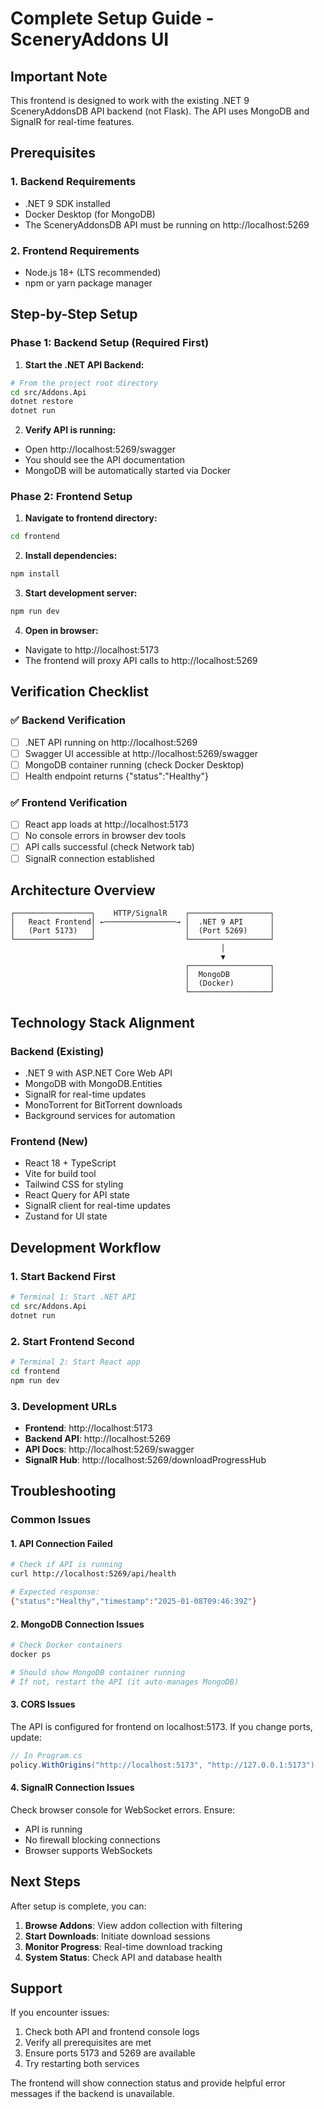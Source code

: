 # Complete Setup Guide - SceneryAddons UI

## Important Note
This frontend is designed to work with the existing .NET 9 SceneryAddonsDB API backend (not Flask). The API uses MongoDB and SignalR for real-time features.

## Prerequisites

### 1. Backend Requirements
- .NET 9 SDK installed
- Docker Desktop (for MongoDB)
- The SceneryAddonsDB API must be running on http://localhost:5269

### 2. Frontend Requirements  
- Node.js 18+ (LTS recommended)
- npm or yarn package manager

## Step-by-Step Setup

### Phase 1: Backend Setup (Required First)

1. **Start the .NET API Backend:**
```bash
# From the project root directory
cd src/Addons.Api
dotnet restore
dotnet run
```

2. **Verify API is running:**
- Open http://localhost:5269/swagger
- You should see the API documentation
- MongoDB will be automatically started via Docker

### Phase 2: Frontend Setup

1. **Navigate to frontend directory:**
```bash
cd frontend
```

2. **Install dependencies:**
```bash
npm install
```

3. **Start development server:**
```bash
npm run dev
```

4. **Open in browser:**
- Navigate to http://localhost:5173
- The frontend will proxy API calls to http://localhost:5269

## Verification Checklist

### ✅ Backend Verification
- [ ] .NET API running on http://localhost:5269
- [ ] Swagger UI accessible at http://localhost:5269/swagger
- [ ] MongoDB container running (check Docker Desktop)
- [ ] Health endpoint returns {"status":"Healthy"}

### ✅ Frontend Verification  
- [ ] React app loads at http://localhost:5173
- [ ] No console errors in browser dev tools
- [ ] API calls successful (check Network tab)
- [ ] SignalR connection established

## Architecture Overview

```
┌─────────────────┐    HTTP/SignalR    ┌──────────────────┐
│   React Frontend│ ←────────────────→ │  .NET 9 API      │
│   (Port 5173)   │                    │  (Port 5269)     │
└─────────────────┘                    └──────────────────┘
                                               │
                                               ▼
                                       ┌──────────────────┐
                                       │  MongoDB         │
                                       │  (Docker)        │
                                       └──────────────────┘
```

## Technology Stack Alignment

### Backend (Existing)
- .NET 9 with ASP.NET Core Web API
- MongoDB with MongoDB.Entities
- SignalR for real-time updates
- MonoTorrent for BitTorrent downloads
- Background services for automation

### Frontend (New)
- React 18 + TypeScript
- Vite for build tool
- Tailwind CSS for styling
- React Query for API state
- SignalR client for real-time updates
- Zustand for UI state

## Development Workflow

### 1. Start Backend First
```bash
# Terminal 1: Start .NET API
cd src/Addons.Api
dotnet run
```

### 2. Start Frontend Second  
```bash
# Terminal 2: Start React app
cd frontend
npm run dev
```

### 3. Development URLs
- **Frontend**: http://localhost:5173
- **Backend API**: http://localhost:5269
- **API Docs**: http://localhost:5269/swagger
- **SignalR Hub**: http://localhost:5269/downloadProgressHub

## Troubleshooting

### Common Issues

#### 1. API Connection Failed
```bash
# Check if API is running
curl http://localhost:5269/api/health

# Expected response:
{"status":"Healthy","timestamp":"2025-01-08T09:46:39Z"}
```

#### 2. MongoDB Connection Issues
```bash
# Check Docker containers
docker ps

# Should show MongoDB container running
# If not, restart the API (it auto-manages MongoDB)
```

#### 3. CORS Issues
The API is configured for frontend on localhost:5173. If you change ports, update:
```csharp
// In Program.cs
policy.WithOrigins("http://localhost:5173", "http://127.0.0.1:5173")
```

#### 4. SignalR Connection Issues
Check browser console for WebSocket errors. Ensure:
- API is running
- No firewall blocking connections
- Browser supports WebSockets

## Next Steps

After setup is complete, you can:

1. **Browse Addons**: View addon collection with filtering
2. **Start Downloads**: Initiate download sessions  
3. **Monitor Progress**: Real-time download tracking
4. **System Status**: Check API and database health

## Support

If you encounter issues:
1. Check both API and frontend console logs
2. Verify all prerequisites are met
3. Ensure ports 5173 and 5269 are available
4. Try restarting both services

The frontend will show connection status and provide helpful error messages if the backend is unavailable.